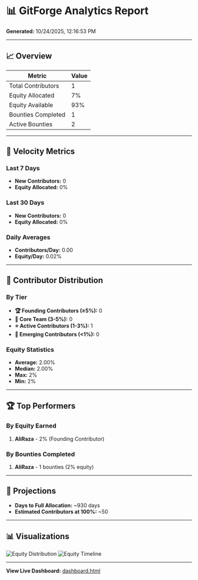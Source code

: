 # 📊 GitForge Analytics Report

**Generated:** 10/24/2025, 12:16:53 PM

---

## 📈 Overview

| Metric | Value |
|--------|-------|
| Total Contributors | 1 |
| Equity Allocated | 7% |
| Equity Available | 93% |
| Bounties Completed | 1 |
| Active Bounties | 2 |

---

## 🚀 Velocity Metrics

### Last 7 Days
- **New Contributors:** 0
- **Equity Allocated:** 0%

### Last 30 Days
- **New Contributors:** 0
- **Equity Allocated:** 0%

### Daily Averages
- **Contributors/Day:** 0.00
- **Equity/Day:** 0.02%

---

## 👥 Contributor Distribution

### By Tier
- **🏆 Founding Contributors (≥5%):** 0
- **💎 Core Team (3-5%):** 0
- **⭐ Active Contributors (1-3%):** 1
- **🌟 Emerging Contributors (<1%):** 0

### Equity Statistics
- **Average:** 2.00%
- **Median:** 2.00%
- **Max:** 2%
- **Min:** 2%

---

## 🏆 Top Performers

### By Equity Earned
1. **AliRaza** - 2% (Founding Contributor)

### By Bounties Completed
1. **AliRaza** - 1 bounties (2% equity)

---

## 🔮 Projections

- **Days to Full Allocation:** ~930 days
- **Estimated Contributors at 100%:** ~50

---

## 📊 Visualizations

![Equity Distribution](../assets/charts/equity-distribution.svg)
![Equity Timeline](../assets/charts/equity-timeline.svg)

---

**View Live Dashboard:** [dashboard.html](../../dashboard.html)
